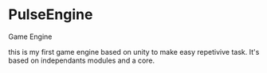 # PulseEngine
Game Engine

this is my first game engine based on unity to make easy repetivive task.
It's based on independants modules and a core.
